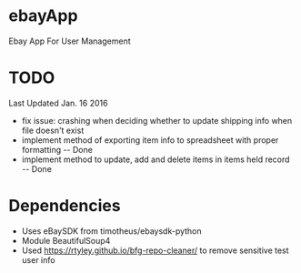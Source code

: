 # ebayApp
Ebay App For User Management  

# TODO
Last Updated Jan. 16 2016
- fix issue: crashing when deciding whether to update shipping info when file doesn't exist  
- implement method of exporting item info to spreadsheet with proper formatting -- Done
- implement method to update, add and delete items in items held record -- Done


# Dependencies
- Uses eBaySDK from timotheus/ebaysdk-python
- Module BeautifulSoup4 
- Used https://rtyley.github.io/bfg-repo-cleaner/ to remove sensitive test user info
